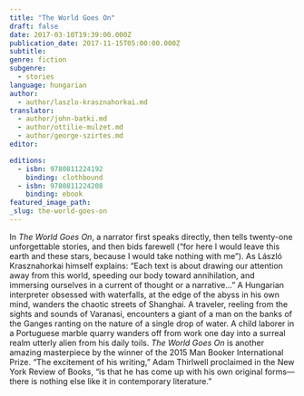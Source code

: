 ```yaml
---
title: "The World Goes On"
draft: false
date: 2017-03-10T19:39:00.000Z
publication_date: 2017-11-15T05:00:00.000Z
subtitle:
genre: fiction
subgenre:
  - stories
language: hungarian
author:
  - author/laszlo-krasznahorkai.md
translator:
  - author/john-batki.md
  - author/ottilie-mulzet.md
  - author/george-szirtes.md
editor:

editions:
  - isbn: 9780811224192
    binding: clothbound
  - isbn: 9780811224208
    binding: ebook
featured_image_path:
_slug: the-world-goes-on
---
```


In _The World Goes On_, a narrator first speaks directly, then tells twenty-one unforgettable stories, and then bids farewell (“for here I would leave this earth and these stars, because I would take nothing with me”). As László Krasznahorkai himself explains: “Each text is about drawing our attention away from this world, speeding our body toward annihilation, and immersing ourselves in a current of thought or a narrative...” A Hungarian interpreter obsessed with waterfalls, at the edge of the abyss in his own mind, wanders the chaotic streets of Shanghai. A traveler, reeling from the sights and sounds of Varanasi, encounters a giant of a man on the banks of the Ganges ranting on the nature of a single drop of water. A child laborer in a Portuguese marble quarry wanders off from work one day into a surreal realm utterly alien from his daily toils. _The World Goes On_ is another amazing masterpiece by the winner of the 2015 Man Booker International Prize. “The excitement of his writing,” Adam Thirlwell proclaimed in the New York Review of Books, “is that he has come up with his own original forms—there is nothing else like it in contemporary literature.”

